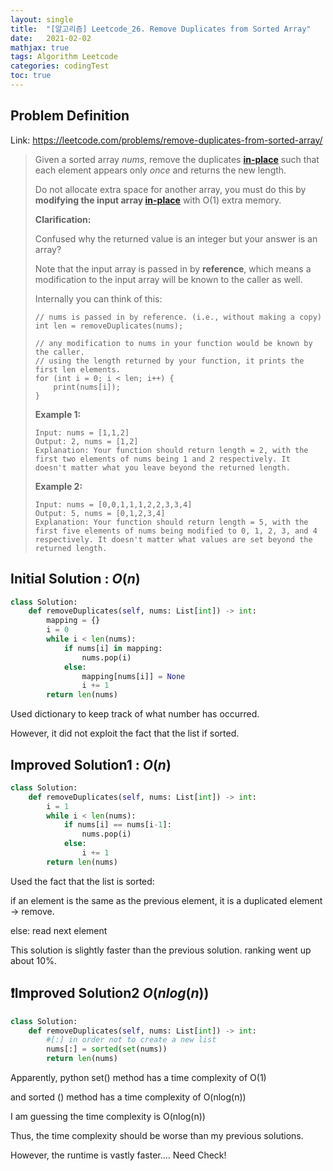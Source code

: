 ```yaml
---
layout: single
title:  "[알고리즘] Leetcode_26. Remove Duplicates from Sorted Array"
date:   2021-02-02
mathjax: true
tags: Algorithm Leetcode
categories: codingTest
toc: true
---
```

## Problem Definition

Link: https://leetcode.com/problems/remove-duplicates-from-sorted-array/

 > Given a sorted array *nums*, remove the duplicates [**in-place**](https://en.wikipedia.org/wiki/In-place_algorithm) such that each element appears only *once* and returns the new length.
 >
 > Do not allocate extra space for another array, you must do this by **modifying the input array [in-place](https://en.wikipedia.org/wiki/In-place_algorithm)** with O(1) extra memory.
 >
 > **Clarification:**
 >
 > Confused why the returned value is an integer but your answer is an array?
 >
 > Note that the input array is passed in by **reference**, which means a modification to the input array will be known to the caller as well.
 >
 > Internally you can think of this:
 >
 > ```
 > // nums is passed in by reference. (i.e., without making a copy)
 > int len = removeDuplicates(nums);
 > 
 > // any modification to nums in your function would be known by the caller.
 > // using the length returned by your function, it prints the first len elements.
 > for (int i = 0; i < len; i++) {
 >     print(nums[i]);
 > }
 > ```
 >
 >  
 >
 > **Example 1:**
 >
 > ```
 > Input: nums = [1,1,2]
 > Output: 2, nums = [1,2]
 > Explanation: Your function should return length = 2, with the first two elements of nums being 1 and 2 respectively. It doesn't matter what you leave beyond the returned length.
 > ```
 >
 > **Example 2:**
 >
 > ```
 > Input: nums = [0,0,1,1,1,2,2,3,3,4]
 > Output: 5, nums = [0,1,2,3,4]
 > Explanation: Your function should return length = 5, with the first five elements of nums being modified to 0, 1, 2, 3, and 4 respectively. It doesn't matter what values are set beyond the returned length.
 > ```
 >
 >  

## Initial Solution : $O(n)$

```python
class Solution:
    def removeDuplicates(self, nums: List[int]) -> int:
        mapping = {}
        i = 0
        while i < len(nums):
            if nums[i] in mapping:
                nums.pop(i)
            else:
                mapping[nums[i]] = None
                i += 1
        return len(nums)
```

Used dictionary to keep track of what number has occurred.

However, it did not exploit the fact that the list if sorted.

## Improved Solution1 : $O(n)$

```python
class Solution:
    def removeDuplicates(self, nums: List[int]) -> int:
        i = 1
        while i < len(nums):
            if nums[i] == nums[i-1]:
                nums.pop(i)
            else:
                i += 1
        return len(nums)
```

Used the fact that the list is sorted:

if an element is the same as the previous element, it is a duplicated element -> remove. 

else: read next element

This solution is slightly faster than the previous solution. ranking went up about 10%.

## :exclamation:Improved Solution2 $O(nlog(n))$

```python
class Solution:
    def removeDuplicates(self, nums: List[int]) -> int:
        #[:] in order not to create a new list
        nums[:] = sorted(set(nums))
        return len(nums)
```

Apparently, python set() method has a time complexity of O(1)

and sorted () method has a time complexity of O(nlog(n))

I am guessing the time complexity is O(nlog(n))

Thus, the time complexity should be worse than my previous solutions.

However, the runtime is vastly faster.... Need Check!